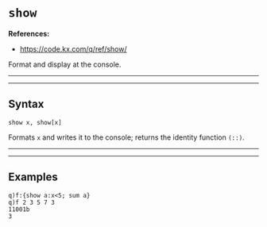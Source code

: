 # `show` 

**References:**
- https://code.kx.com/q/ref/show/

Format and display at the console.

-----------------------------------------------------------------------------------------------------
-----------------------------------------------------------------------------------------------------

## Syntax

~~~~
show x, show[x]
~~~~


Formats `x` and writes it to the console; returns the identity function `(::)`.

-----------------------------------------------------------------------------------------------------
-----------------------------------------------------------------------------------------------------

## Examples


~~~~
q)f:{show a:x<5; sum a} 
q)f 2 3 5 7 3
11001b
3
~~~~
